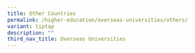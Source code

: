 ```yaml
---
title: Other Countries
permalink: /higher-education/overseas-universities/others/
variant: tiptap
description: ""
third_nav_title: Overseas Universities
---
```

